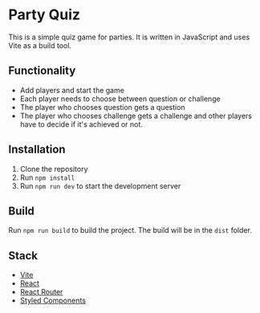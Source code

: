 # Party Quiz

This is a simple quiz game for parties. It is written in JavaScript and uses Vite as a build tool.

## Functionality

- Add players and start the game
- Each player needs to choose between question or challenge
- The player who chooses question gets a question
- The player who chooses challenge gets a challenge and other players have to decide if it's achieved or not.

## Installation

1. Clone the repository
2. Run `npm install`
3. Run `npm run dev` to start the development server

## Build

Run `npm run build` to build the project. The build will be in the `dist` folder.

## Stack

-   [Vite](https://vitejs.dev/)
-   [React](https://reactjs.org/)
-   [React Router](https://reactrouter.com/)
-   [Styled Components](https://styled-components.com/)


